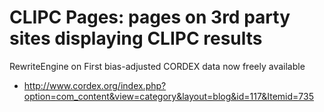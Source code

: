 CLIPC Pages: pages on 3rd party sites displaying CLIPC results
===============

RewriteEngine on
First bias-adjusted CORDEX data now freely available
 * http://www.cordex.org/index.php?option=com_content&view=category&layout=blog&id=117&Itemid=735

